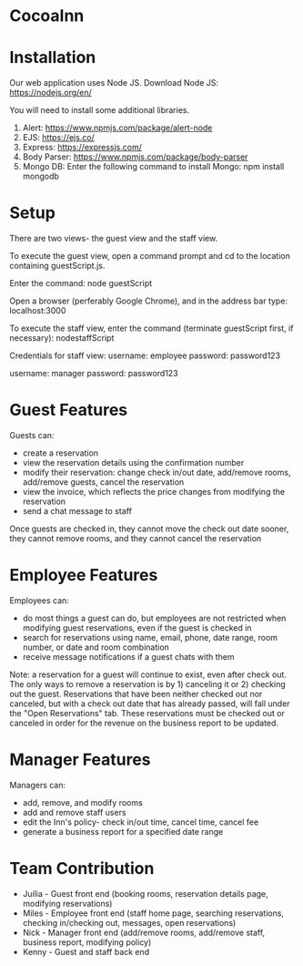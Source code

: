 # CocoaInn

# Installation
Our web application uses Node JS.
Download Node JS: https://nodejs.org/en/

You will need to install some additional libraries.
1. Alert: https://www.npmjs.com/package/alert-node
2. EJS: https://ejs.co/
3. Express: https://expressjs.com/
4. Body Parser: https://www.npmjs.com/package/body-parser
5. Mongo DB: Enter the following command to install Mongo:
  npm install mongodb

# Setup
There are two views- the guest view and the staff view.

To execute the guest view, open a command prompt and cd to the location containing guestScript.js.

Enter the command:
node guestScript

Open a browser (perferably Google Chrome), and in the address bar type:
localhost:3000

To execute the staff view, enter the command (terminate guestScript first, if necessary):
nodestaffScript

Credentials for staff view:
username: employee
password: password123

username: manager
password: password123

# Guest Features
Guests can:
- create a reservation
- view the reservation details using the confirmation number
- modify their reservation: change check in/out date, add/remove rooms, add/remove guests, cancel the reservation
- view the invoice, which reflects the price changes from modifying the reservation
- send a chat message to staff

Once guests are checked in, they cannot move the check out date sooner, they cannot remove rooms, and they cannot cancel the reservation

# Employee Features
Employees can:
- do most things a guest can do, but employees are not restricted when modifying guest reservations, even if the guest is checked in
- search for reservations using name, email, phone, date range, room number, or date and room combination
- receive message notifications if a guest chats with them

Note: a reservation for a guest will continue to exist, even after check out. The only ways to remove a reservation is by 1) canceling it or 2) checking out the guest. Reservations that have been neither checked out nor canceled, but with a check out date that has already passed, will fall under the "Open Reservations" tab. These reservations must be checked out or canceled in order for the revenue on the business report to be updated.

# Manager Features
Managers can:
- add, remove, and modify rooms
- add and remove staff users
- edit the Inn's policy- check in/out time, cancel time, cancel fee
- generate a business report for a specified date range

# Team Contribution
- Juilia - Guest front end (booking rooms, reservation details page, modifying reservations)
- Miles - Employee front end (staff home page, searching reservations, checking in/checking out, messages, open reservations)
- Nick - Manager front end (add/remove rooms, add/remove staff, business report, modifying policy)
- Kenny - Guest and staff back end
